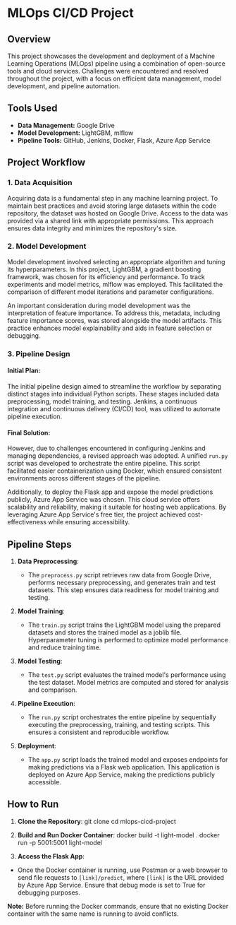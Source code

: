 # MLOps CI/CD Project

## Overview

This project showcases the development and deployment of a Machine Learning Operations (MLOps) pipeline using a combination of open-source tools and cloud services. Challenges were encountered and resolved throughout the project, with a focus on efficient data management, model development, and pipeline automation.

## Tools Used

- **Data Management:** Google Drive
- **Model Development:** LightGBM, mlflow
- **Pipeline Tools:** GitHub, Jenkins, Docker, Flask, Azure App Service

## Project Workflow

### 1. Data Acquisition

Acquiring data is a fundamental step in any machine learning project. To maintain best practices and avoid storing large datasets within the code repository, the dataset was hosted on Google Drive. Access to the data was provided via a shared link with appropriate permissions. This approach ensures data integrity and minimizes the repository's size.

### 2. Model Development

Model development involved selecting an appropriate algorithm and tuning its hyperparameters. In this project, LightGBM, a gradient boosting framework, was chosen for its efficiency and performance. To track experiments and model metrics, mlflow was employed. This facilitated the comparison of different model iterations and parameter configurations.

An important consideration during model development was the interpretation of feature importance. To address this, metadata, including feature importance scores, was stored alongside the model artifacts. This practice enhances model explainability and aids in feature selection or debugging.

### 3. Pipeline Design

#### Initial Plan:
The initial pipeline design aimed to streamline the workflow by separating distinct stages into individual Python scripts. These stages included data preprocessing, model training, and testing. Jenkins, a continuous integration and continuous delivery (CI/CD) tool, was utilized to automate pipeline execution.

#### Final Solution:
However, due to challenges encountered in configuring Jenkins and managing dependencies, a revised approach was adopted. A unified `run.py` script was developed to orchestrate the entire pipeline. This script facilitated easier containerization using Docker, which ensured consistent environments across different stages of the pipeline.

Additionally, to deploy the Flask app and expose the model predictions publicly, Azure App Service was chosen. This cloud service offers scalability and reliability, making it suitable for hosting web applications. By leveraging Azure App Service's free tier, the project achieved cost-effectiveness while ensuring accessibility.

## Pipeline Steps

1. **Data Preprocessing**: 
   - The `preprocess.py` script retrieves raw data from Google Drive, performs necessary preprocessing, and generates train and test datasets. This step ensures data readiness for model training and testing.

2. **Model Training**:
   - The `train.py` script trains the LightGBM model using the prepared datasets and stores the trained model as a joblib file. Hyperparameter tuning is performed to optimize model performance and reduce training time.

3. **Model Testing**:
   - The `test.py` script evaluates the trained model's performance using the test dataset. Model metrics are computed and stored for analysis and comparison.

4. **Pipeline Execution**:
   - The `run.py` script orchestrates the entire pipeline by sequentially executing the preprocessing, training, and testing scripts. This ensures a consistent and reproducible workflow.

5. **Deployment**:
   - The `app.py` script loads the trained model and exposes endpoints for making predictions via a Flask web application. This application is deployed on Azure App Service, making the predictions publicly accessible.

## How to Run

1. **Clone the Repository**:
git clone <repository-url>
cd mlops-cicd-project


2. **Build and Run Docker Container**:
docker build -t light-model .
docker run -p 5001:5001 light-model


3. **Access the Flask App**:
- Once the Docker container is running, use Postman or a web browser to send file requests to `[link]/predict`, where `[link]` is the URL provided by Azure App Service. Ensure that debug mode is set to True for debugging purposes.

**Note:** Before running the Docker commands, ensure that no existing Docker container with the same name is running to avoid conflicts.
